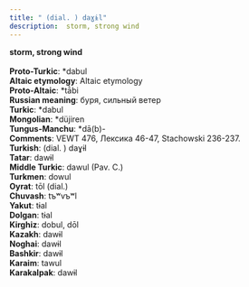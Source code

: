 ```yaml
---
title: " (dial. ) daɣɨl"
description:  storm, strong wind
---
```

<p data-pagefind-weight="0.5">
<strong> storm, strong wind</strong><br><br>
<strong>Proto-Turkic</strong>:  *dabul<br>
<strong>Altaic etymology</strong>:  Altaic etymology<br>
<strong> Proto-Altaic</strong>:  *tā̀bi<br>
<strong>Russian meaning</strong>:  буря, сильный ветер<br>
<strong>Turkic</strong>:  *dabul<br>
<strong>Mongolian</strong>:  *düjiren<br>
<strong>Tungus-Manchu</strong>:  *dā(b)-<br>
<strong>Comments</strong>:  VEWT 476, Лексика 46-47, Stachowski 236-237.<br>
<strong>Turkish</strong>:  (dial. ) daɣɨl<br>
<strong>Tatar</strong>:  dawɨl<br>
<strong>Middle Turkic</strong>:  dawul (Pav. C.)<br>
<strong>Turkmen</strong>:  dowul<br>
<strong>Oyrat</strong>:  tōl (dial.)<br>
<strong>Chuvash</strong>:  tъʷvъʷl<br>
<strong>Yakut</strong>:  tɨal<br>
<strong>Dolgan</strong>:  tɨal<br>
<strong>Kirghiz</strong>:  dobul, dōl<br>
<strong>Kazakh</strong>:  dawɨl<br>
<strong>Noghai</strong>:  dawɨl<br>
<strong>Bashkir</strong>:  dawɨl<br>
<strong>Karaim</strong>:  tawul<br>
<strong>Karakalpak</strong>:  dawɨl<br>

</p>
